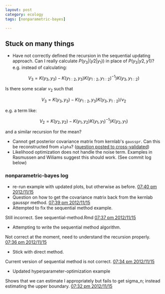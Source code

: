 ```yaml
---
layout: post
category: ecology
tags: [nonparametric-bayes]

---
```




## Stuck on many things

* Have not correctly defined the recursion in the sequential updating approach.  Can I really calculate $P(y_3 | (y2 | y_1))$ in place of $P(y_3 | y2, y1)$? e.g. instead of calculating:

$$V_3 = K(y_3, y_3) - K(y_{1:2}, y_3) K(y_{1:2}, y_{1:2})^{-1} ) K(y_3, y_{1:2}) $$

Is there some scalar $v_2$ such that 

$$V_3 = K(y_3, y_3) - K(y_{1:2}, y_3) K(y_3, y_{1:2}) / v_2$$

e.g. a term like: 

$$V_2 = K(y_2, y_2) - K(y_1, y_2) K(y_1, y_1)^{-1} ) K(y_2, y_1) $$

and a similar recursion for the mean?

* Cannot get posterior covariance matrix from kernlab's `gausspr`.  Can this be reconstructed from `alpha`? ([question posted to cross-validated](http://stats.stackexchange.com/questions/43713/how-do-i-access-or-compute-the-posterior-covariance-matrix-returned-by-kernlab))
* Likelihood optimization does not handle the noise term.  Examples in Rasmussen and Wiliams suggest this should work. (See commit log below)


### nonparametric-bayes log

- re-run example with updated plots, but otherwise as before. [07:40 pm 2012/11/15](https://github.com/cboettig/nonparametric-bayes/commit/73396d797b8398f25dcfe8307befafb7546c1097)
- Question on how to get the covariance matrix back from the kernlab gausspr method. [07:39 pm 2012/11/15](https://github.com/cboettig/nonparametric-bayes/commit/80fcefbc391e5d75fa63300f95e60c98af7bcb2c)
- Attempted to fix the sequential method example.

Still incorrect.  See sequential-method.Rmd [07:37 pm 2012/11/15](https://github.com/cboettig/nonparametric-bayes/commit/01307f5c36060a07fdbb9f3ba6b83b8660f88103)
- Attempting to write the sequential method algorithm.

Not correct at the moment, need to understand the recursion properly. [07:36 pm 2012/11/15](https://github.com/cboettig/nonparametric-bayes/commit/e732f74985def53677478f6f0e10e8f931201252)
- Stick with direct method.

Current version of sequential method is not correct. [07:34 pm 2012/11/15](https://github.com/cboettig/nonparametric-bayes/commit/14821223d59b6f68e9e0b6f962476b8c5119e2ce)
- Updated hyperparameter-optimization example

Shows that we can estimate l appropriately but fails to get sigma_n; instead estimating the upper boundary. [07:32 pm 2012/11/15](https://github.com/cboettig/nonparametric-bayes/commit/c28d09929f3765fff8a7b82e2d9b84d2f9cc8fa6)
